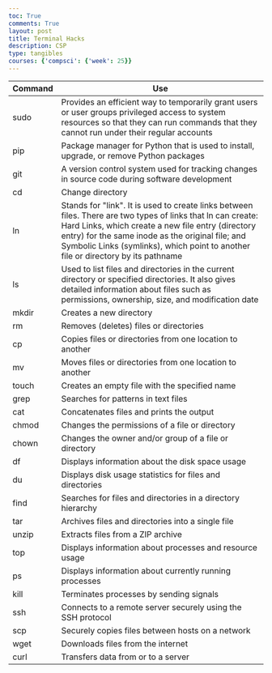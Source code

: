 ```yaml
---
toc: True
comments: True
layout: post
title: Terminal Hacks
description: CSP
type: tangibles
courses: {'compsci': {'week': 25}}
---
```


| Command      | Use                                                                                                                                                                                                                                                   |
|--------------|-------------------------------------------------------------------------------------------------------------------------------------------------------------------------------------------------------------------------------------------------------|
| sudo         | Provides an efficient way to temporarily grant users or user groups privileged access to system resources so that they can run commands that they cannot run under their regular accounts                                                               |
| pip          | Package manager for Python that is used to install, upgrade, or remove Python packages                                                                                                                                                                |
| git          | A version control system used for tracking changes in source code during software development                                                                                                                                                         |
| cd           | Change directory                                                                                                                                                                                                                                      |
| ln           | Stands for "link". It is used to create links between files. There are two types of links that ln can create: Hard Links, which create a new file entry (directory entry) for the same inode as the original file; and Symbolic Links (symlinks), which point to another file or directory by its pathname |
| ls           | Used to list files and directories in the current directory or specified directories. It also gives detailed information about files such as permissions, ownership, size, and modification date                                                        |
| mkdir        | Creates a new directory                                                                                                                                                                                                                               |
| rm           | Removes (deletes) files or directories                                                                                                                                                                                                                |
| cp           | Copies files or directories from one location to another                                                                                                                                                                                              |
| mv           | Moves files or directories from one location to another                                                                                                                                                                                               |
| touch        | Creates an empty file with the specified name                                                                                                                                                                                                         |
| grep         | Searches for patterns in text files                                                                                                                                                                                                                   |
| cat          | Concatenates files and prints the output                                                                                                                                                                                                              |
| chmod        | Changes the permissions of a file or directory                                                                                                                                                                                                        |
| chown        | Changes the owner and/or group of a file or directory                                                                                                                                                                                                 |
| df           | Displays information about the disk space usage                                                                                                                                                                                                       |
| du           | Displays disk usage statistics for files and directories                                                                                                                                                                                              |
| find         | Searches for files and directories in a directory hierarchy                                                                                                                                                                                           |
| tar          | Archives files and directories into a single file                                                                                                                                                                                                     |
| unzip        | Extracts files from a ZIP archive                                                                                                                                                                                                                     |
| top          | Displays information about processes and resource usage                                                                                                                                                                                                |
| ps           | Displays information about currently running processes                                                                                                                                                                                                |
| kill         | Terminates processes by sending signals                                                                                                                                                                                                               |
| ssh          | Connects to a remote server securely using the SSH protocol                                                                                                                                                                                           |
| scp          | Securely copies files between hosts on a network                                                                                                                                                                                                      |
| wget         | Downloads files from the internet                                                                                                                                                                                                                     |
| curl         | Transfers data from or to a server                                                                                                                                                                                                                    |
